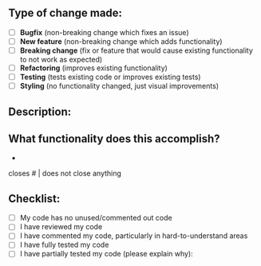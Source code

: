 ## Type of change made:
- [ ] **Bugfix** (non-breaking change which fixes an issue)
- [ ] **New feature** (non-breaking change which adds functionality)
- [ ] **Breaking change** (fix or feature that would cause existing functionality to not work as expected)
- [ ] **Refactoring** (improves existing functionality)
- [ ] **Testing** (tests existing code or improves existing tests)
- [ ] **Styling** (no functionality changed, just visual improvements)
## Description:
## What functionality does this accomplish?
- 
closes # | does not close anything
## Checklist:
- [ ] My code has no unused/commented out code
- [ ] I have reviewed my code
- [ ] I have commented my code, particularly in hard-to-understand areas
- [ ] I have fully tested my code
- [ ] I have partially tested my code (please explain why):